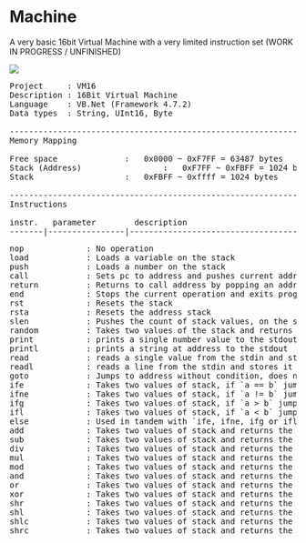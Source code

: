 # Machine
A very basic 16bit Virtual Machine with a very limited instruction set (WORK IN PROGRESS / UNFINISHED)

![](https://i.imgur.com/wFdsGo4.png)


<pre>
Project		: VM16
Description	: 16Bit Virtual Machine
Language	: VB.Net (Framework 4.7.2)
Data types	: String, UInt16, Byte

-------------------------------------------------------------------------------------------------------------------
Memory Mapping

Free space				:   0x0000 ~ 0xF7FF = 63487 bytes
Stack (Address)			        : 	0xF7FF ~ 0xFBFF = 1024 bytes
Stack					:	0xFBFF ~ 0xffff = 1024 bytes

-------------------------------------------------------------------------------------------------------------------
Instructions

instr.   parameter        description
-------|----------------|------------------------------------------------------------------------------------------
<pre>
nop  			: No operation
load 			: Loads a variable on the stack
push 			: Loads a number on the stack
call 			: Sets pc to address and pushes current address to address stack
return  		: Returns to call address by popping an address stack value
end  			: Stops the current operation and exits program
rst  			: Resets the stack
rsta  			: Resets the address stack
slen 			: Pushes the count of stack values, on the stack
random 			: Takes two values of the stack and returns a random generated value on the stack
print 			: prints a single number value to the stdout
printl 			: prints a string at address to the stdout
read 			: reads a single value from the stdin and stores it in address
readl 			: reads a line from the stdin and stores it in address
goto 			: Jumps to address without condition, does not push jump address
ife  			: Takes two values of stack, if `a == b` jumps to address (stores return address)
ifne			: Takes two values of stack, if `a != b` jumps to address (stores return address)
ifg  			: Takes two values of stack, if `a > b` jump to address (stores return address)
ifl  			: Takes two values of stack, if `a < b` jumps to address (stores return address)
else 			: Used in tandem with `ife, ifne, ifg or ifl` (stores return address)
add  			: Takes two values of stack and returns the sum of `a + b` on the stack
sub  			: Takes two values of stack and returns the sum of `a - b` on the stack
div  			: Takes two values of stack and returns the sum of `a / b` on the stack
mul  			: Takes two values of stack and returns the sum of `a * b` on the stack
mod  			: Takes two values of stack and returns the sum of `a mod b` on the stack
and  			: Takes two values of stack and returns the bitwise operation of `a and b`
or  			: Takes two values of stack and returns the bitwise operation of `a or b`
xor  			: Takes two values of stack and returns the bitwise operation of `a xor b`
shr  			: Takes two values of stack and returns the bitwise operation of `a >> b`
shl  			: Takes two values of stack and returns the bitwise operation of `a << b`
shlc  			: Takes two values of stack and returns the bitwise operation of `a <<< b` or `carry`
shrc  			: Takes two values of stack and returns the bitwise operation of `a >>> b` or `carry
</pre>
